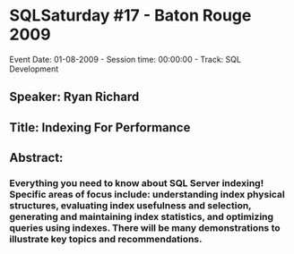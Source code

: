 # SQLSaturday #17 - Baton Rouge 2009
Event Date: 01-08-2009 - Session time: 00:00:00 - Track: SQL Development
## Speaker: Ryan Richard
## Title: Indexing For Performance
## Abstract:
### Everything you need to know about SQL Server indexing!  Specific areas of focus include:  understanding index physical structures, evaluating index usefulness and selection, generating and maintaining index statistics, and optimizing queries using indexes.  There will be many demonstrations to illustrate key topics and recommendations. 
